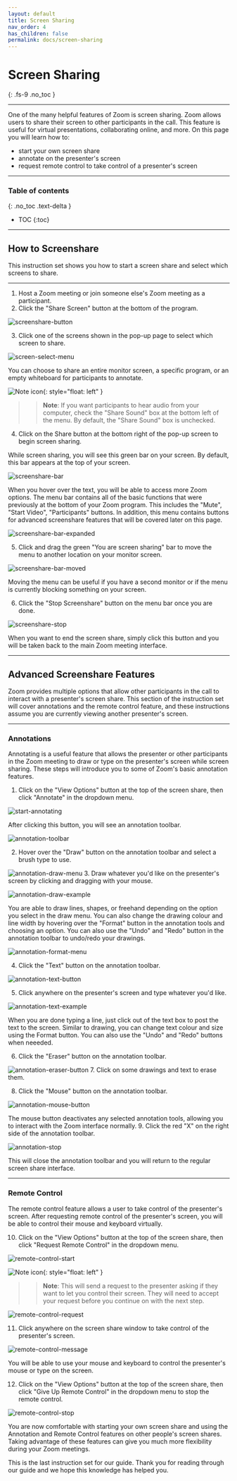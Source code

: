 ```yaml
---
layout: default
title: Screen Sharing
nav_order: 4
has_children: false
permalink: docs/screen-sharing
---
```


# Screen Sharing
{: .fs-9 .no_toc }

---

One of the many helpful features of Zoom is screen sharing. Zoom allows users to share their screen to other participants in the call. This feature is useful for virtual presentations, collaborating online, and more. On this page you will learn how to: 

* start your own screen share
* annotate on the presenter's screen
* request remote control to take control of a presenter's screen

---

### Table of contents
{: .no_toc .text-delta }
* TOC
{:toc}


---

## How to Screenshare

This instruction set shows you how to start a screen share and select which screens to share.

---
1. Host a Zoom meeting or join someone else's Zoom meeting as a participant.
2. Click the "Share Screen" button at the bottom of the program.

![screenshare-button](https://github.com/crispyfalafel/zoom-guide/blob/gh-pages/assets/images/screenshare_button.png?raw=true "Screen share button")
	
	
3. Click one of the screens shown in the pop-up page to select which screen to share.

![screen-select-menu](https://github.com/crispyfalafel/zoom-guide/blob/gh-pages/assets/images/screen_select_menu.png?raw=true "Screen select menu")

You can choose to share an entire monitor screen, a specific program, or an empty whiteboard for participants to annotate.


![Note icon](https://github.com/crispyfalafel/zoom-guide/blob/gh-pages/assets/images/note.png?raw=true "Note"){: style="float: left" }
>> **Note**: If you want participants to hear audio from your computer, check the "Share Sound" box at the bottom left of the menu. By default, the "Share Sound" box is unchecked.

4. Click on the Share button at the bottom right of the pop-up screen to begin screen sharing.

While screen sharing, you will see this green bar on your screen. By default, this bar appears at the top of your screen. 

![screenshare-bar](https://github.com/crispyfalafel/zoom-guide/blob/gh-pages/assets/images/screenshare_bar.png?raw=true "Screen share bar")

When you hover over the text, you will be able to access more Zoom options. The menu bar contains all of the basic functions that were previously at the bottom of your Zoom program. This includes the "Mute", "Start Video", "Participants" buttons. In addition, this menu contains buttons for advanced screenshare features that will be covered later on this page.

![screenshare-bar-expanded](https://github.com/crispyfalafel/zoom-guide/blob/gh-pages/assets/images/screenshare_bar_expanded.png?raw=true "Screen share bar expanded")

5. Click and drag the green "You are screen sharing" bar to move the menu to another location on your monitor screen.

![screenshare-bar-moved](https://github.com/crispyfalafel/zoom-guide/blob/gh-pages/assets/images/screenshare_bar_moved.png?raw=true "Screen share bar moved")

Moving the menu can be useful if you have a second monitor or if the menu is currently blocking something on your screen. 

6. Click the "Stop Screenshare" button on the menu bar once you are done.

![screenshare-stop](https://github.com/crispyfalafel/zoom-guide/blob/gh-pages/assets/images/screenshare_stop.png?raw=true "Screen share stop")

When you want to end the screen share, simply click this button and you will be taken back to the main Zoom meeting interface.

---
## Advanced Screenshare Features
Zoom provides multiple options that allow other participants in the call to interact with a presenter's screen share. This section of the instruction set will cover annotations and the remote control feature, and these instructions assume you are currently viewing another presenter's screen.

---
### Annotations 
Annotating is a useful feature that allows the presenter or other participants in the Zoom meeting to draw or type on the presenter's screen while screen sharing. These steps will introduce you to some of Zoom's basic annotation features.

1. Click on the "View Options" button at the top of the screen share, then click "Annotate" in the dropdown menu.

![start-annotating](https://github.com/crispyfalafel/zoom-guide/blob/gh-pages/assets/images/start_annotating.png?raw=true "Start annotating")

After clicking this button, you will see an annotation toolbar.

![annotation-toolbar](https://github.com/crispyfalafel/zoom-guide/blob/gh-pages/assets/images/annotation_toolbar.png?raw=true "Annotation toolbar")

2. Hover over the "Draw" button on the annotation toolbar and select a brush type to use.

![annotation-draw-menu](https://github.com/crispyfalafel/zoom-guide/blob/gh-pages/assets/images/annotation_draw_menu.png?raw=true "Annotation draw menu")
3. Draw whatever you'd like on the presenter's screen by clicking and dragging with your mouse.

![annotation-draw-example](https://github.com/crispyfalafel/zoom-guide/blob/gh-pages/assets/images/annotation_draw_example.png?raw=true "Annotation draw example")

You are able to draw lines, shapes, or freehand depending on the option you select in the draw menu. You can also change the drawing colour and line width by hovering over the "Format" button in the annotation tools and choosing an option. You can also use the "Undo" and "Redo" button in the annotation toolbar to undo/redo your drawings.

![annotation-format-menu](https://github.com/crispyfalafel/zoom-guide/blob/gh-pages/assets/images/annotation_format_menu.png?raw=true "Annotation format menu")

4. Click the "Text" button on the annotation toolbar.

![annotation-text-button](https://github.com/crispyfalafel/zoom-guide/blob/gh-pages/assets/images/annotation_text_button.png?raw=true "Annotation text button")

5. Click anywhere on the presenter's screen and type whatever you'd like.

![annotation-text-example](https://github.com/crispyfalafel/zoom-guide/blob/gh-pages/assets/images/annotation_text_example.png?raw=true "Annotation text example")

When you are done typing a line, just click out of the text box to post the text to the screen. Similar to drawing, you can change text colour and size using the Format button. You can also use the "Undo" and "Redo" buttons when neeeded.

6. Click the "Eraser" button on the annotation toolbar. 

![annotation-eraser-button](https://github.com/crispyfalafel/zoom-guide/blob/gh-pages/assets/images/annotation_eraser_button.png?raw=true "Annotation eraser button")
7. Click on some drawings and text to erase them.

8. Click the "Mouse" button on the annotation toolbar.

![annotation-mouse-button](https://github.com/crispyfalafel/zoom-guide/blob/gh-pages/assets/images/annotation_mouse_button.png?raw=true "Annotation mouse button")

The mouse button deactivates any selected annotation tools, allowing you to interact with the Zoom interface normally.
9. Click the red "X" on the right side of the annotation toolbar.

![annotation-stop](https://github.com/crispyfalafel/zoom-guide/blob/gh-pages/assets/images/annotation_stop.png?raw=true "Stop annotating")

This will close the annotation toolbar and you will return to the regular screen share interface.

---
### Remote Control 
The remote control feature allows a user to take control of the presenter's screen. After requesting remote control of the presenter's screen, you will be able to control their mouse and keyboard virtually.

10. Click on the "View Options" button at the top of the screen share, then click "Request Remote Control" in the dropdown menu.

![remote-control-start](https://github.com/crispyfalafel/zoom-guide/blob/gh-pages/assets/images/remote_control_start.png?raw=true "Start remote control")


![Note icon](https://github.com/crispyfalafel/zoom-guide/blob/gh-pages/assets/images/note.png?raw=true "Note"){: style="float: left" }
>> **Note**: This will send a request to the presenter asking if they want to let you control their screen. They will need to accept your request before you continue on with the next step.

![remote-control-request](https://github.com/crispyfalafel/zoom-guide/blob/gh-pages/assets/images/remote_control_request.png?raw=true "Request remote control")

11. Click anywhere on the screen share window to take control of the presenter's screen.

![remote-control-message](https://github.com/crispyfalafel/zoom-guide/blob/gh-pages/assets/images/remote_control_message.png?raw=true "Remote control confirmation message")

You will be able to use your mouse and keyboard to control the presenter's mouse or type on the screen.

12. Click on the "View Options" button at the top of the screen share, then click "Give Up Remote Control" in the dropdown menu to stop the remote control.

![remote-control-stop](https://github.com/crispyfalafel/zoom-guide/blob/gh-pages/assets/images/remote_control_stop.png?raw=true "Stop remote control")

You are now comfortable with starting your own screen share and using the Annotation and Remote Control features on other people's screen shares. Taking advantage of these features can give you much more flexibility during your Zoom meetings. 

This is the last instruction set for our guide. Thank you for reading through our guide and we hope this knowledge has helped you.
